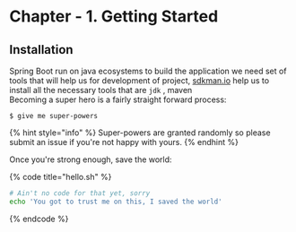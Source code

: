 # Chapter - 1. Getting Started

## Installation

Spring Boot run on java ecosystems to build the application we need set of tools that will help us for development of project, [sdkman.io](https://sdkman.io/) help us to install all the necessary tools that are `jdk` , maven  
Becoming a super hero is a fairly straight forward process:

```
$ give me super-powers
```

{% hint style="info" %}
 Super-powers are granted randomly so please submit an issue if you're not happy with yours.
{% endhint %}

Once you're strong enough, save the world:

{% code title="hello.sh" %}
```bash
# Ain't no code for that yet, sorry
echo 'You got to trust me on this, I saved the world'
```
{% endcode %}



